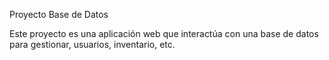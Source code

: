 Proyecto Base de Datos


Este proyecto es una aplicación web que interactúa con una base de datos para gestionar, usuarios, inventario, etc.

